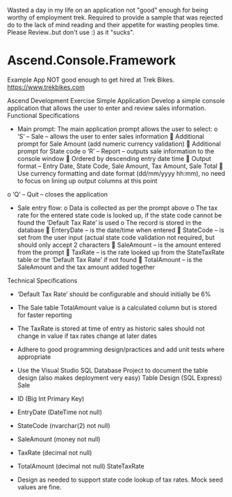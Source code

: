 Wasted a day in my life on an application not "good" enough for being worthy of employment trek. Required to provide a sample that was rejected do to the lack of mind reading and their appetite for wasting peoples time. Please Review..but don't use :) as it "sucks".

# Ascend.Console.Framework
Example App NOT good enough to get hired at Trek Bikes. https://www.trekbikes.com

Ascend Development Exercise
Simple Application
Develop a simple console application that allows the user to enter and review sales information.
Functional Specifications
- Main prompt: The main application prompt allows the user to select:
o ‘S’ – Sale – allows the user to enter sales information
 Additional prompt for Sale Amount (add numeric currency validation)
 Additional prompt for State code
o ‘R’ – Report – outputs sale information to the console window
 Ordered by descending entry date time
 Output format – Entry Date, State Code, Sale Amount, Tax Amount, Sale Total
 Use currency formatting and date format (dd/mm/yyyy hh:mm), no need to
focus on lining up output columns at this point

o ‘Q’ – Quit – closes the application
- Sale entry flow:
o Data is collected as per the prompt above
o The tax rate for the entered state code is looked up, if the state code cannot be found
the ‘Default Tax Rate’ is used
o The record is stored in the database
 EnteryDate – is the date/time when entered
 StateCode – is set from the user input (actual state code validation not required,
but should only accept 2 characters
 SaleAmount – is the amount entered from the prompt
 TaxRate – is the rate looked up from the StateTaxRate table or the ‘Default Tax
Rate’ if not found
 TotalAmount – is the SaleAmount and the tax amount added together

Technical Specifications
- ‘Default Tax Rate’ should be configurable and should initially be 6%
- The Sale table TotalAmount value is a calculated column but is stored for faster reporting
- The TaxRate is stored at time of entry as historic sales should not change in value if tax rates
change at later dates
- Adhere to good programming design/practices and add unit tests where appropriate
- Use the Visual Studio SQL Database Project to document the table design (also makes
deployment very easy)
Table Design (SQL Express)
Sale
- ID (Big Int Primary Key)
- EntryDate (DateTime not null)
- StateCode (nvarchar(2) not null)

- SaleAmount (money not null)
- TaxRate (decimal not null)
- TotalAmount (decimal not null)
StateTaxRate
- Design as needed to support state code lookup of tax rates. Mock seed values are fine.
